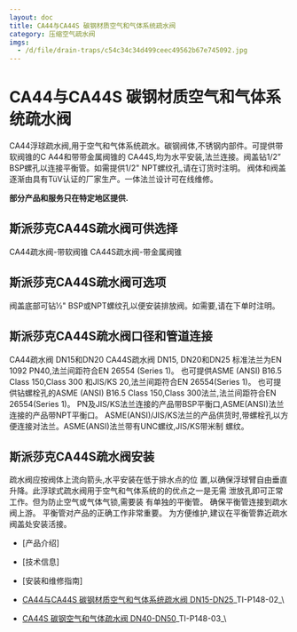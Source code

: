 ```yaml
---
layout: doc
title: CA44与CA44S 碳钢材质空气和气体系统疏水阀
category: 压缩空气疏水阀
imgs:
  - /d/file/drain-traps/c54c34c34d499ceec49562b67e745092.jpg
---
```


# CA44与CA44S 碳钢材质空气和气体系统疏水阀

CA44浮球疏水阀,用于空气和气体系统疏水。碳钢阀体,不锈钢内部件。可提供带软阀锥的C A44和带带金属阀锥的 CA44S,均为水平安装,法兰连接。阀盖钻1/2” BSP螺孔以连接平衡管。如需提供1/2" NPT螺纹孔,请在订货时注明。 阀体和阀盖逐渐由具有TüV认证的厂家生产。一体法兰设计可在线维修。

**部分产品和服务只在特定地区提供.**

## 斯派莎克CA44S疏水阀可供选择

CA44疏水阀-带软阀锥 CA44S疏水阀-带金属阀锥

## 斯派莎克CA44S疏水阀可选项

阀盖底部可钻1⁄2" BSP或NPT螺纹孔以便安装排放阀。如需要,请在下单时注明。

## 斯派莎克CA44S疏水阀口径和管道连接

CA44疏水阀 DN15和DN20 CA44S疏水阀 DN15, DN20和DN25 标准法兰为EN 1092 PN40,法兰间距符合EN 26554 (Series 1)。 也可提供ASME (ANSI) B16.5 Class 150,Class 300 和JIS/KS 20,法兰间距符合EN 26554(Series 1)。 也可提供钻螺栓孔的ASME (ANSI) B16.5 Class 150,Class 300法兰,法兰间距符合EN 26554(Series 1)。 PN及JIS/KS法兰连接的产品带BSP平衡口,ASME(ANSI)法兰连接的产品带NPT平衡口。 ASME(ANSI)/JIS/KS法兰的产品供货时,带螺栓孔以方便连接对法兰。ASME(ANSI)法兰带有UNC螺纹,JIS/KS带米制 螺纹。

## 斯派莎克CA44S疏水阀安装

疏水阀应按阀体上流向箭头,水平安装在低于排水点的位 置,以确保浮球臂自由垂直升降。此浮球式疏水阀用于空气和气体系统的的优点之一是无需 泄放孔即可正常工作。但为防止空气或气体气锁,需要装 有单独的平衡管。 确保平衡管连接到疏水阀上游。 平衡管对产品的正确工作非常重要。 为方便维护,建议在平衡管靠近疏水阀盖处安装活接。

- [产品介绍]
- [技术信息]
- [安装和维修指南]

- [CA44与CA44S 碳钢材质空气和气体系统疏水阀 DN15-DN25](https://assets.spiraxvalve.com/pdf/TI-P148-02-CA44与CA44S%20碳钢材质空气和气体系统疏水阀%20%20DN15-DN25.pdf)\_TI-P148-02\_\
- [CA44S 碳钢空气和气体疏水阀 DN40-DN50](https://assets.spiraxvalve.com/pdf/TI-P148-03-CA44S%20碳钢空气和气体疏水阀%20DN40-DN50.pdf)\_TI-P148-03\_\
